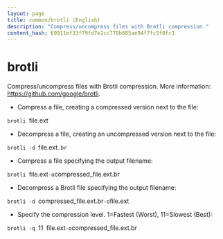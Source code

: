 ```yaml
---
layout: page
title: common/brotli (English)
description: "Compress/uncompress files with Brotli compression."
content_hash: 69911ef33f79fd7e2cc770b685ae94f7fc5f0fc1
---
```

# brotli

Compress/uncompress files with Brotli compression.
More information: <https://github.com/google/brotli>.

- Compress a file, creating a compressed version next to the file:

`brotli `<span class="tldr-var badge badge-pill bg-dark-lm bg-white-dm text-white-lm text-dark-dm font-weight-bold">file.ext</span>

- Decompress a file, creating an uncompressed version next to the file:

`brotli -d `<span class="tldr-var badge badge-pill bg-dark-lm bg-white-dm text-white-lm text-dark-dm font-weight-bold">file.ext</span>`.br`

- Compress a file specifying the output filename:

`brotli `<span class="tldr-var badge badge-pill bg-dark-lm bg-white-dm text-white-lm text-dark-dm font-weight-bold">file.ext</span>` -o `<span class="tldr-var badge badge-pill bg-dark-lm bg-white-dm text-white-lm text-dark-dm font-weight-bold">compressed_file.ext.br</span>

- Decompress a Brotli file specifying the output filename:

`brotli -d `<span class="tldr-var badge badge-pill bg-dark-lm bg-white-dm text-white-lm text-dark-dm font-weight-bold">compressed_file.ext.br</span>` -o `<span class="tldr-var badge badge-pill bg-dark-lm bg-white-dm text-white-lm text-dark-dm font-weight-bold">file.ext</span>

- Specify the compression level. 1=Fastest (Worst), 11=Slowest (Best):

`brotli -q `<span class="tldr-var badge badge-pill bg-dark-lm bg-white-dm text-white-lm text-dark-dm font-weight-bold">11</span>` `<span class="tldr-var badge badge-pill bg-dark-lm bg-white-dm text-white-lm text-dark-dm font-weight-bold">file.ext</span>` -o `<span class="tldr-var badge badge-pill bg-dark-lm bg-white-dm text-white-lm text-dark-dm font-weight-bold">compressed_file.ext.br</span>
